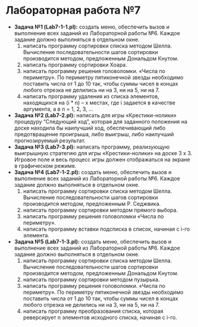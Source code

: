# Лабораторная работа №7

- **Задача №1 (Lab7-1-1.pl):** создать меню, обеспечить вызов и выполнение всех заданий из Лабораторной работы №6. Каждое задание должно выполняться в отдельном окне.
  1.  написать программу сортировки списка методом Шелла. Вычисление последовательности шагов сортировки производится методом, предложенным Дональдом Кнутом.
  2.	написать программу сортировки Хоара.
  3.	написать программу решения головоломки. «Числа по периметру». По периметру пятиконечной звезды необходимо поставить числа от 1 до 10 так, чтобы суммы чисел в концах любого отрезка не делились ни на 3, ни на 5, ни на 7.
  4.	написать программу удаления из списка элементов, находящихся на (i * n) – х местах, где i задается в качестве аргумента, а в n = 1, 2, 3, …
- **Задача №2 (Lab7-2.pl):** написать для игры «Крестики-нолики» процедуру “Следующий ход”, которая для заданного положения на доске находила бы наилучший ход, обеспечивающий либо предотвращение проигрыша, либо выигрыш, либо наилучший прогнозируемый результат.
- **Задача №3 (Lab7-3.pl):** написать программу, реализующую выигрышную стратегию для игры «Крестики-нолики» на доске 3 x 3. Игровое поле и весь процесс игры должен отображаться на экране в графическом режиме.
- **Задача №4 (Lab7-1-2.pl):** создать меню, обеспечить вызов и выполнение всех заданий из Лабораторной работы №6. Каждое задание должно выполняться в отдельном окне. 
  1.	написать программу сортировки списка методом Шелла. Вычисление последовательности шагов сортировки производится методом, предложенным Р. Седжвика.
  2.	написать программу сортировки методом прямого выбора.
  3.	написать программу решения головоломки «Числа по периметру».
  4.	написать программу вставки подсписка в список, начиная с i-го элемента.
- **Задача №5 (Lab7-1-3.pl):** создать меню, обеспечить вызов и выполнение всех заданий из Лабораторной работы №6. Каждое задание должно выполняться в отдельном окне. 
  1.	написать программу сортировки списка методом Шелла. Вычисление последовательности шагов сортировки производится методом, предложенным Дональдом Кнутом.
  2.	написать программу сортировки методом пузырька.
  3.	написать программу решения головоломки. «Числа по периметру». По периметру пятиконечной звезды необходимо поставить числа от 1 до 10 так, чтобы суммы чисел в концах любого отрезка не делились ни на 3, ни на 5, ни на 7.
  4.	написать программу преобразования списка, которая реверсирует n элементов исходного списка, начиная с i-го.
